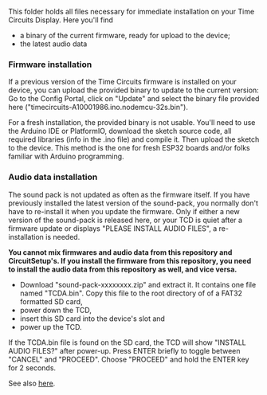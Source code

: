 This folder holds all files necessary for immediate installation on your Time Circuits Display. Here you'll find
- a binary of the current firmware, ready for upload to the device;
- the latest audio data

### Firmware installation

If a previous version of the Time Circuits firmware is installed on your device, you can upload the provided binary to update to the current version: Go to the Config Portal, click on "Update" and select the binary file provided here ("timecircuits-A10001986.ino.nodemcu-32s.bin").

For a fresh installation, the provided binary is not usable. You'll need to use the Arduino IDE or PlatformIO, download the sketch source code, all required libraries (info in the .ino file) and compile it. Then upload the sketch to the device. This method is the one for fresh ESP32 boards and/or folks familiar with Arduino programming.

### Audio data installation

The sound pack is not updated as often as the firmware itself. If you have previously installed the latest version of the sound-pack, you normally don't have to re-install it when you update the firmware. Only if either a new version of the sound-pack is released here, or your TCD is quiet after a firmware update or displays "PLEASE INSTALL AUDIO FILES", a re-installation is needed.

**You cannot mix firmwares and audio data from this repository and CircuitSetup's. If you install the firmware from this repository, you need to install the audio data from this repository as well, and vice versa.**

- Download "sound-pack-xxxxxxxx.zip" and extract it. It contains one file named "TCDA.bin". Copy this file to the root directory of of a FAT32 formatted SD card,
- power down the TCD,
- insert this SD card into the device's slot and 
- power up the TCD.

If the TCDA.bin file is found on the SD card, the TCD will show "INSTALL AUDIO FILES?" after power-up. Press ENTER briefly to toggle between "CANCEL" and "PROCEED". Choose "PROCEED" and hold the ENTER key for 2 seconds.

See also [here](https://github.com/realA10001986/Time-Circuits-Display/blob/main/README.md#audio-file-installation).
